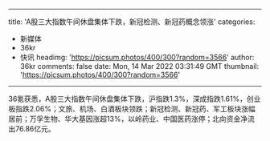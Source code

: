 
---
title: 'A股三大指数午间休盘集体下跌，新冠检测、新冠药概念领涨'
categories: 
 - 新媒体
 - 36kr
 - 快讯
headimg: 'https://picsum.photos/400/300?random=3566'
author: 36kr
comments: false
date: Mon, 14 Mar 2022 03:31:49 GMT
thumbnail: 'https://picsum.photos/400/300?random=3566'
---

<div>   
36氪获悉，A股三大指数午间休盘集体下跌，沪指跌1.3%，深成指跌1.61%，创业板指跌2.06%；文旅、机场、白酒板块领跌；新冠检测、新冠药、军工板块涨幅居前；万孚生物、华大基因涨超13%，以岭药业、中国医药涨停；北向资金净流出76.86亿元。  
</div>
            
